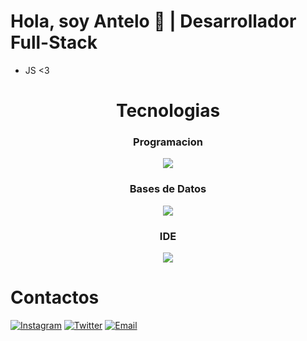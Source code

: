 # Hola, soy Antelo 👋 | Desarrollador Full-Stack
- JS <3
<h1 align="center">Tecnologias</h1>
<h3 align="center">
    Programacion
</h3>


<p align="center">
  <a href="https://skillicons.dev">
    <img src="https://skillicons.dev/icons?i=react,javascript,java,vite,nodejs,cs,dotnet,php,git,tailwind,cpp,python,html,css&perline=4" />
  </a>
</p>

<h3 align="center">
    Bases de Datos
</h3>

<p align="center">
  <a href="https://skillicons.dev">
    <img src="https://skillicons.dev/icons?i=firebase,mysql&perline=2" />
  </a>
</p>

<h3 align="center">
    IDE
</h3>

<p align="center">
  <a href="https://skillicons.dev">
    <img src="https://skillicons.dev/icons?i=visualstudio,vscode&perline=2" />
  </a>
</p>
<h1 align="left">Contactos</h1>


[![Instagram](https://img.shields.io/badge/Instagram-ff69b4?style=for-the-badge&logo=instagram&logoColor=white)](https://www.instagram.com/)
[![Twitter](https://img.shields.io/badge/Twitter-1da1f2?style=for-the-badge&logo=twitter&logoColor=white)](https://twitter.com/)
[![Email](https://img.shields.io/badge/Email-d14836?style=for-the-badge&logo=gmail&logoColor=white)](mailto:santi.ante@hotmail.com.ar)


